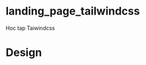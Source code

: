 # landing_page_tailwindcss

[](https://www.youtube.com/watch?v=_CRaTZGYmgU)

Hoc tap Taiwindcss


# Design

[](https://www.figma.com/file/FynW2GcJFYna570UxmQWP3/Food-delivery-app-Ui-kit-(Community)?node-id=513%3A22)
